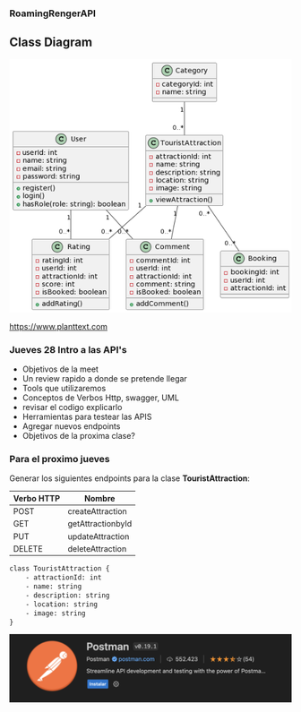 ### RoamingRengerAPI

## Class Diagram

![class diagram](uml.png)

https://www.planttext.com

### Jueves 28 Intro a las API's

* Objetivos de la meet
* Un review rapido a donde se pretende llegar
* Tools que utilizaremos
* Conceptos de Verbos Http, swagger, UML
* revisar el codigo explicarlo
* Herramientas para testear las APIS
* Agregar nuevos endpoints
* Objetivos de la proxima clase?
  
### Para el proximo jueves

Generar los siguientes endpoints para la clase **TouristAttraction**:

|Verbo HTTP | Nombre|
|-----------|-------|
|POST|createAttraction|
|GET|getAttractionbyId|
|PUT|updateAttraction|
|DELETE|deleteAttraction|


```
class TouristAttraction {
    - attractionId: int
    - name: string
    - description: string
    - location: string
    - image: string
}
```

![class diagram](postman.png)